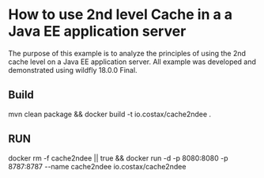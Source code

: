 # How to use 2nd level Cache in a a Java EE application server

The purpose of this example is to analyze the principles of using the 2nd cache level on a Java EE application server.
All example was developed and demonstrated using wildfly 18.0.0 Final.

## Build
mvn clean package && docker build -t io.costax/cache2ndee .

## RUN

docker rm -f cache2ndee || true && docker run -d -p 8080:8080 -p 8787:8787 --name cache2ndee io.costax/cache2ndee 